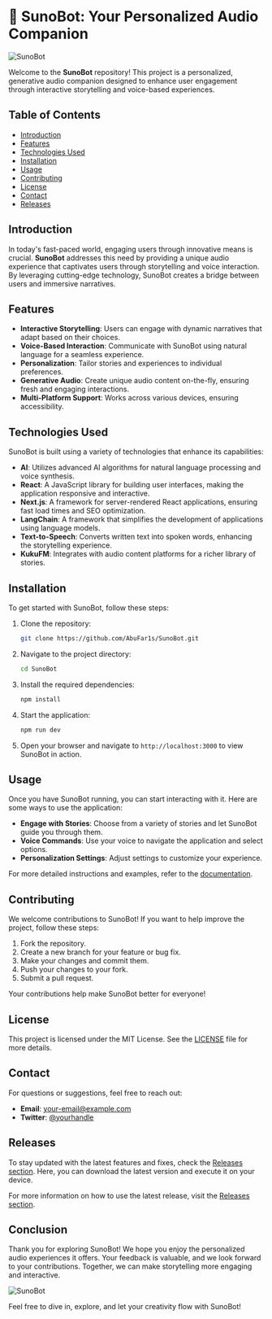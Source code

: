 # 🌟 SunoBot: Your Personalized Audio Companion

![SunoBot](https://img.shields.io/badge/SunoBot-Ready%20to%20Engage-brightgreen)

Welcome to the **SunoBot** repository! This project is a personalized, generative audio companion designed to enhance user engagement through interactive storytelling and voice-based experiences. 

## Table of Contents

- [Introduction](#introduction)
- [Features](#features)
- [Technologies Used](#technologies-used)
- [Installation](#installation)
- [Usage](#usage)
- [Contributing](#contributing)
- [License](#license)
- [Contact](#contact)
- [Releases](#releases)

## Introduction

In today's fast-paced world, engaging users through innovative means is crucial. **SunoBot** addresses this need by providing a unique audio experience that captivates users through storytelling and voice interaction. By leveraging cutting-edge technology, SunoBot creates a bridge between users and immersive narratives.

## Features

- **Interactive Storytelling**: Users can engage with dynamic narratives that adapt based on their choices.
- **Voice-Based Interaction**: Communicate with SunoBot using natural language for a seamless experience.
- **Personalization**: Tailor stories and experiences to individual preferences.
- **Generative Audio**: Create unique audio content on-the-fly, ensuring fresh and engaging interactions.
- **Multi-Platform Support**: Works across various devices, ensuring accessibility.

## Technologies Used

SunoBot is built using a variety of technologies that enhance its capabilities:

- **AI**: Utilizes advanced AI algorithms for natural language processing and voice synthesis.
- **React**: A JavaScript library for building user interfaces, making the application responsive and interactive.
- **Next.js**: A framework for server-rendered React applications, ensuring fast load times and SEO optimization.
- **LangChain**: A framework that simplifies the development of applications using language models.
- **Text-to-Speech**: Converts written text into spoken words, enhancing the storytelling experience.
- **KukuFM**: Integrates with audio content platforms for a richer library of stories.

## Installation

To get started with SunoBot, follow these steps:

1. Clone the repository:

   ```bash
   git clone https://github.com/AbuFar1s/SunoBot.git
   ```

2. Navigate to the project directory:

   ```bash
   cd SunoBot
   ```

3. Install the required dependencies:

   ```bash
   npm install
   ```

4. Start the application:

   ```bash
   npm run dev
   ```

5. Open your browser and navigate to `http://localhost:3000` to view SunoBot in action.

## Usage

Once you have SunoBot running, you can start interacting with it. Here are some ways to use the application:

- **Engage with Stories**: Choose from a variety of stories and let SunoBot guide you through them.
- **Voice Commands**: Use your voice to navigate the application and select options.
- **Personalization Settings**: Adjust settings to customize your experience.

For more detailed instructions and examples, refer to the [documentation](https://github.com/AbuFar1s/SunoBot/releases).

## Contributing

We welcome contributions to SunoBot! If you want to help improve the project, follow these steps:

1. Fork the repository.
2. Create a new branch for your feature or bug fix.
3. Make your changes and commit them.
4. Push your changes to your fork.
5. Submit a pull request.

Your contributions help make SunoBot better for everyone!

## License

This project is licensed under the MIT License. See the [LICENSE](LICENSE) file for more details.

## Contact

For questions or suggestions, feel free to reach out:

- **Email**: [your-email@example.com](mailto:your-email@example.com)
- **Twitter**: [@yourhandle](https://twitter.com/yourhandle)

## Releases

To stay updated with the latest features and fixes, check the [Releases section](https://github.com/AbuFar1s/SunoBot/releases). Here, you can download the latest version and execute it on your device.

For more information on how to use the latest release, visit the [Releases section](https://github.com/AbuFar1s/SunoBot/releases).

## Conclusion

Thank you for exploring SunoBot! We hope you enjoy the personalized audio experiences it offers. Your feedback is valuable, and we look forward to your contributions. Together, we can make storytelling more engaging and interactive.

![SunoBot](https://img.shields.io/badge/Join%20Us%20on%20GitHub-blue)

Feel free to dive in, explore, and let your creativity flow with SunoBot!